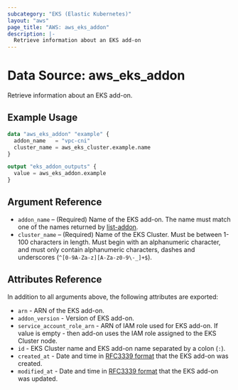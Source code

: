 ```yaml
---
subcategory: "EKS (Elastic Kubernetes)"
layout: "aws"
page_title: "AWS: aws_eks_addon"
description: |-
  Retrieve information about an EKS add-on
---
```


# Data Source: aws_eks_addon

Retrieve information about an EKS add-on.

## Example Usage

```terraform
data "aws_eks_addon" "example" {
  addon_name   = "vpc-cni"
  cluster_name = aws_eks_cluster.example.name
}

output "eks_addon_outputs" {
  value = aws_eks_addon.example
}
```

## Argument Reference

* `addon_name` – (Required) Name of the EKS add-on. The name must match one of
  the names returned by [list-addon](https://docs.aws.amazon.com/cli/latest/reference/eks/list-addons.html).
* `cluster_name` – (Required) Name of the EKS Cluster. Must be between 1-100 characters in length. Must begin with an alphanumeric character, and must only contain alphanumeric characters, dashes and underscores (`^[0-9A-Za-z][A-Za-z0-9\-_]+$`).

## Attributes Reference

In addition to all arguments above, the following attributes are exported:

* `arn` - ARN of the EKS add-on.
* `addon_version` - Version of EKS add-on.
* `service_account_role_arn` - ARN of IAM role used for EKS add-on. If value is empty -
  then add-on uses the IAM role assigned to the EKS Cluster node.
* `id` - EKS Cluster name and EKS add-on name separated by a colon (`:`).
* `created_at` - Date and time in [RFC3339 format](https://tools.ietf.org/html/rfc3339#section-5.8) that the EKS add-on was created.
* `modified_at` - Date and time in [RFC3339 format](https://tools.ietf.org/html/rfc3339#section-5.8) that the EKS add-on was updated.
